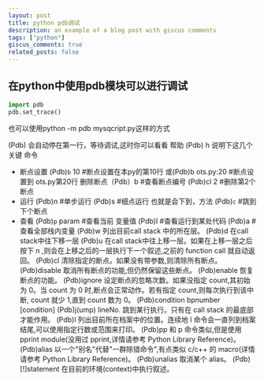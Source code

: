 ```yaml
---
layout: post
title: python pdb调试
description: an example of a blog post with giscus comments
tags: ["python"]
giscus_comments: true
related_posts: false
---
```


## 在python中使用pdb模块可以进行调试

``` python
import pdb
pdb.set_trace()
```

也可以使用python -m pdb mysqcript.py这样的方式

(Pdb) 会自动停在第一行，等待调试,这时你可以看看 帮助
(Pdb) h
    说明下这几个关键 命令

* 断点设置
   (Pdb)`b`  10 #断点设置在本py的第10行
   或(Pdb)b  ots.py:20 #断点设置到 ots.py第20行
   删除断点（Pdb）b #查看断点编号
            (Pdb)cl 2 #删除第2个断点
* 运行
    (Pdb)n #单步运行
    (Pdb)s #细点运行 也就是会下到，方法
    (Pdb)`c` #跳到下个断点
* 查看
    (Pdb)`p` param #查看当前 变量值
    (Pdb)l #查看运行到某处代码
    (Pdb)a #查看全部栈内变量
    (Pdb)w 列出目前call stack 中的所在层。
    (Pdb)d 在call stack中往下移一层
    (Pdb)u 在call stack中往上移一层。如果在上移一层之后按下 n ,则会在上移之后的一层执行下一个叙述,之前的 function call 就自动返回。
    (Pdb)cl 清除指定的断点。如果没有带参数,则清除所有断点。
    (Pdb)disable 取消所有断点的功能,但仍然保留这些断点。
    (Pdb)enable 恢复断点的功能。
    (Pdb)ignore 设定断点的忽略次数。如果没指定 count,其初始 为 0。当 count 为 0 时,断点会正常动作。若有指定 count,则每次执行到该中断, count 就少 1,直到 count 数为 0。
    (Pdb)condition bpnumber [condition]
    (Pdb)j(ump) lineNo. 跳到某行执行。只有在 call stack 的最底部才能作用。
    (Pdb)l  列出目前所在档案中的位置。连续地 l 命令会一直列到档案结尾,可以使用指定行数或范围来打印。
    (Pdb)pp 和 p 命令类似,但是使用 pprint module(没用过 pprint,详情请参考 Python Library Reference)。
    (Pdb)alias 以一个"别名"代替"一群除错命令",有点类似 c/c++ 的 macro(详情请参考 Python Library Reference)。
    (Pdb)unalias 取消某个 alias。
    (Pdb)[!]statement 在目前的环境(context)中执行叙述。

